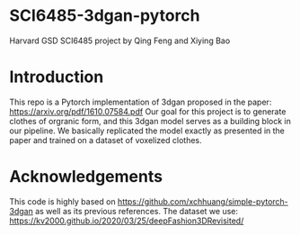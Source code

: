# SCI6485-3dgan-pytorch
Harvard GSD SCI6485 project by Qing Feng and Xiying Bao

# Introduction
This repo is a Pytorch implementation of 3dgan proposed in the paper: https://arxiv.org/pdf/1610.07584.pdf
Our goal for this project is to generate clothes of orgranic form, and this 3dgan model serves as a building block in our pipeline. We basically replicated the model exactly as presented in the paper and trained on a dataset of voxelized clothes.

# Acknowledgements
This code is highly based on https://github.com/xchhuang/simple-pytorch-3dgan as well as its previous references.
The dataset we use: https://kv2000.github.io/2020/03/25/deepFashion3DRevisited/
